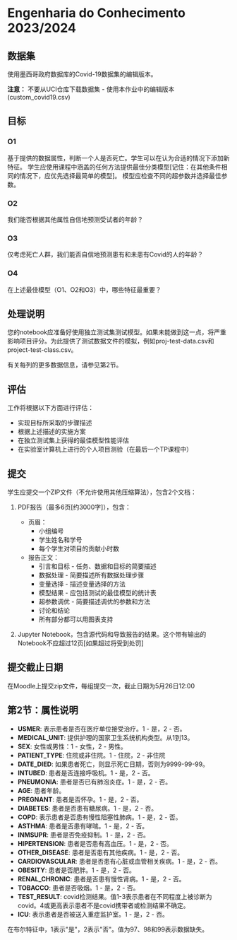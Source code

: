 # Engenharia do Conhecimento 2023/2024

## 数据集
使用墨西哥政府数据库的Covid-19数据集的编辑版本。

**注意：** 不要从UCI仓库下载数据集 - 使用本作业中的编辑版本 (custom_covid19.csv)

## 目标

### O1
基于提供的数据属性，判断一个人是否死亡。学生可以在认为合适的情况下添加新特征。
学生应使用课程中涵盖的任何方法提供最佳分类模型[记住：在其他条件相同的情况下，应优先选择最简单的模型]。
模型应检查不同的超参数并选择最佳参数。

### O2
我们能否根据其他属性自信地预测受试者的年龄？

### O3
仅考虑死亡人群，我们能否自信地预测患有和未患有Covid的人的年龄？

### O4
在上述最佳模型（O1、O2和O3）中，哪些特征最重要？

## 处理说明

您的notebook应准备好使用独立测试集测试模型。如果未能做到这一点，将严重影响项目评分。为此提供了测试数据文件的模拟，例如proj-test-data.csv和project-test-class.csv。

有关每列的更多数据信息，请参见第2节。

## 评估

工作将根据以下方面进行评估：
- 实现目标所采取的步骤描述
- 根据上述描述的实施方案
- 在独立测试集上获得的最佳模型性能评估
- 在实验室计算机上进行的个人项目测验（在最后一个TP课程中）

## 提交

学生应提交一个ZIP文件（不允许使用其他压缩算法），包含2个文档：

1. PDF报告（最多6页[约3000字]），包含：
   - 页眉：
     - 小组编号
     - 学生姓名和学号
     - 每个学生对项目的贡献小时数
   - 报告正文：
     - 引言和目标 - 任务、数据和目标的简要描述
     - 数据处理 - 简要描述所有数据处理步骤
     - 变量选择 - 描述变量选择的方法
     - 模型结果 - 应包括测试的最佳模型的统计表
     - 超参数调优 - 简要描述调优的参数和方法
     - 讨论和结论
     - 所有部分都可以用图表支持

2. Jupyter Notebook，包含源代码和导致报告的结果。这个带有输出的Notebook不应超过12页[如果超过将受到处罚]

## 提交截止日期
在Moodle上提交zip文件，每组提交一次，截止日期为5月26日12:00

## 第2节：属性说明

- **USMER**: 表示患者是否在医疗单位接受治疗。1 - 是，2 - 否。
- **MEDICAL_UNIT**: 提供护理的国家卫生系统机构类型。从1到13。
- **SEX**: 女性或男性：1 - 女性，2 - 男性。
- **PATIENT_TYPE**: 住院或非住院。1 - 住院，2 - 非住院
- **DATE_DIED**: 如果患者死亡，则显示死亡日期，否则为9999-99-99。
- **INTUBED**: 患者是否连接呼吸机。1 - 是，2 - 否。
- **PNEUMONIA**: 患者是否已有肺泡炎症。1 - 是，2 - 否。
- **AGE**: 患者年龄。
- **PREGNANT**: 患者是否怀孕。1 - 是，2 - 否。
- **DIABETES**: 患者是否患有糖尿病。1 - 是，2 - 否。
- **COPD**: 表示患者是否患有慢性阻塞性肺病。1 - 是，2 - 否。
- **ASTHMA**: 患者是否患有哮喘。1 - 是，2 - 否。
- **INMSUPR**: 患者是否免疫抑制。1 - 是，2 - 否。
- **HIPERTENSION**: 患者是否患有高血压。1 - 是，2 - 否。
- **OTHER_DISEASE**: 患者是否患有其他疾病。1 - 是，2 - 否。
- **CARDIOVASCULAR**: 患者是否患有心脏或血管相关疾病。1 - 是，2 - 否。
- **OBESITY**: 患者是否肥胖。1 - 是，2 - 否。
- **RENAL_CHRONIC**: 患者是否患有慢性肾病。1 - 是，2 - 否。
- **TOBACCO**: 患者是否吸烟。1 - 是，2 - 否。
- **TEST_RESULT**: covid检测结果。值1-3表示患者在不同程度上被诊断为covid。4或更高表示患者不是covid携带者或检测结果不确定。
- **ICU**: 表示患者是否被送入重症监护室。1 - 是，2 - 否。

在布尔特征中，1表示"是"，2表示"否"。值为97、98和99表示数据缺失。 